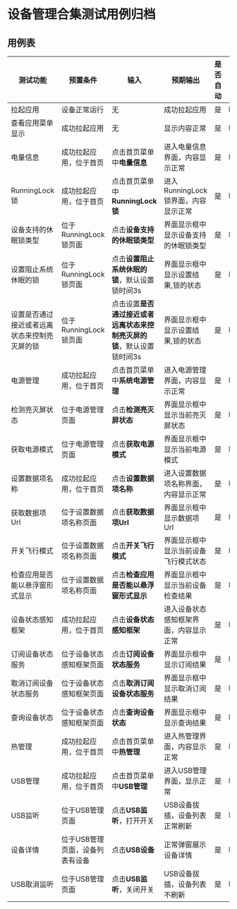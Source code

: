 # 设备管理合集测试用例归档

## 用例表

| 测试功能                   | 预置条件              | 输入                                       | 预期输出                    | 是否自动 | 测试结果 |
|------------------------|-------------------|------------------------------------------|-------------------------|------|------|
| 拉起应用                   | 	设备正常运行           | 	无	                                      | 成功拉起应用                  | 是    | Pass |
| 查看应用菜单显示               | 	成功拉起应用           | 	无	                                      | 显示内容正常                  | 是    | Pass |
| 电量信息                   | 成功拉起应用，位于首页       | 	点击首页菜单中**电量信息**	                        | 进入电量信息界面，内容显示正常         | 是    | Pass |
| RunningLock锁           | 成功拉起应用，位于首页       | 	点击首页菜单中**RunningLock锁**	                | 进入RunningLock锁界面，内容显示正常 | 是    | Pass |
| 设备支持的休眠锁类型             | 位于RunningLock锁页面  | 	点击**设备支持的休眠锁类型**	                       | 界面显示框中显示设备支持的休眠锁类型      | 是    | Pass |
| 设置阻止系统休眠的锁             | 位于RunningLock锁页面  | 	点击**设置阻止系统休眠的锁**，默认设置锁时间3s	             | 界面显示框中显示设置结果,锁的状态       | 是    | Pass |
| 设置是否通过接近或者远离状态来控制亮灭屏的锁 | 位于RunningLock锁页面  | 	点击设置**是否通过接近或者远离状态来控制亮灭屏的锁**，默认设置锁时间3s	 | 界面显示框中显示设置结果,锁的状态       | 是    | Pass |
| 电源管理                   | 成功拉起应用，位于首页       | 	点击首页菜单中**系统电源管理**	                      | 进入电源管理界面，内容显示正常         | 是    | Pass |
| 检测亮灭屏状态                | 位于电源管理页面          | 	点击**检测亮灭屏状态**	                          | 界面显示框中显示当前亮灭屏状态         | 是    | Pass |
| 获取电源模式                 | 位于电源管理页面          | 	点击**获取电源模式**	                           | 界面显示框中显示当前电源模式          | 是    | Pass |
| 设置数据项名称                | 成功拉起应用，位于首页       | 	点击**设置数据项名称**	                          | 进入设置数据项名称界面，内容显示正常      | 是    | Pass |
| 获取数据项Url               | 位于设置数据项名称页面       | 	点击**获取数据项Url**	                         | 界面显示框中显示数据项Url          | 是    | Pass |
| 开关飞行模式                 | 位于设置数据项名称页面       | 	点击**开关飞行模式**	                           | 界面显示框中显示当前设备飞行模式状态      | 是    | Pass |
| 检查应用是否能以悬浮窗形式显示        | 位于设置数据项名称页面       | 	点击**检查应用是否能以悬浮窗形式显示**	                  | 界面显示框中显示当前设备检查结果        | 是    | Pass |
| 设备状态感知框架               | 成功拉起应用，位于首页       | 	点击**设备状态感知框架**	                         | 进入设备状态感知框架界面，内容显示正常     | 是    | Pass |
| 订阅设备状态服务               | 位于设备状态感知框架页面      | 	点击**订阅设备状态服务**	                         | 界面显示框中显示订阅结果            | 是    | Pass |
| 取消订阅设备状态服务             | 位于设备状态感知框架页面      | 	点击**取消订阅设备状态服务**	                       | 界面显示框中显示取消订阅结果          | 是    | Pass |
| 查询设备状态                 | 位于设备状态感知框架页面      | 	点击**查询设备状态**	                           | 界面显示框中显示查询结果            | 是    | Pass |
| 热管理                    | 成功拉起应用，位于首页       | 	点击首页菜单中**热管理**	                         | 进入热管理界面，内容显示正常          | 是    | Pass |
| USB管理                  | 成功拉起应用，位于首页       | 	点击首页菜单中**USB管理**	                       | 进入USB管理界面，显示正常          | 是    | Pass |
| USB监听                  | 位于USB管理页面         | 	点击**USB监听**，打开开关	                       | USB设备拔插，设备列表正常刷新        | 是    | Pass |
| 设备详情                   | 位于USB管理页面，设备列表有设备 | 	点击**USB设备**	                            | 正常弹窗展示设备详情              | 是    | Pass |
| USB取消监听                | 位于USB管理页面         | 	点击**USB监听**，关闭开关                        | USB设备拔插，设备列表不刷新         | 是    | Pass |
